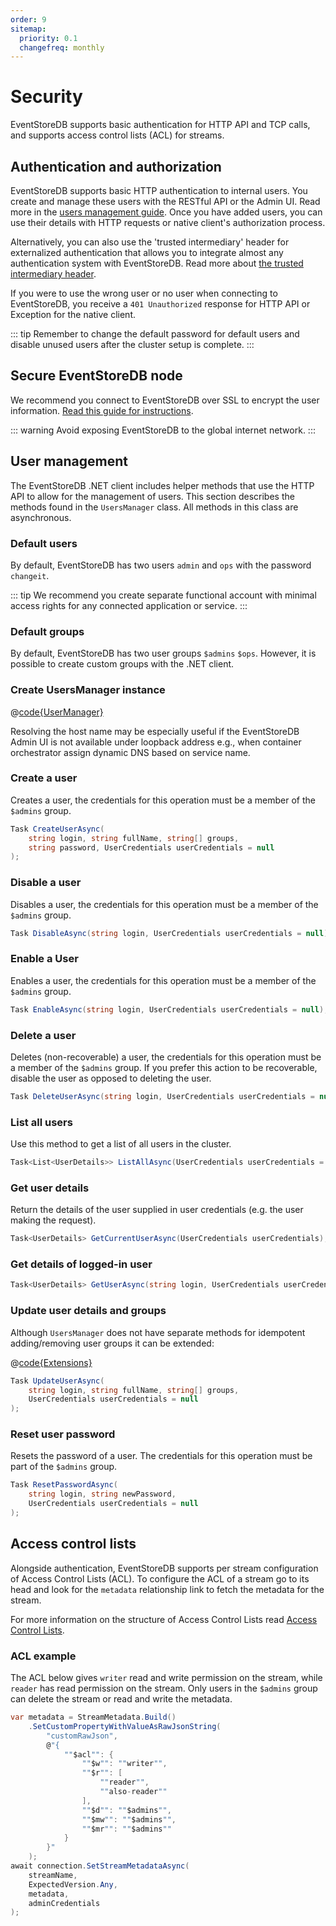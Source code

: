 ```yaml
---
order: 9
sitemap:
  priority: 0.1
  changefreq: monthly
---
```


# Security

EventStoreDB supports basic authentication for HTTP API and TCP calls, and supports access control lists (ACL) for streams.

## Authentication and authorization

EventStoreDB supports basic HTTP authentication to internal users. You create and manage these users with the RESTful API or the Admin UI. Read more in the [users management guide](@clients/http-api/api.md#create-a-user). Once you have added users, you can use their details with HTTP requests or native client's authorization process.

Alternatively, you can also use the 'trusted intermediary' header for externalized authentication that allows you to integrate almost any authentication system with EventStoreDB. Read more about [the trusted intermediary header](@server/security/user-authentication.md#trusted-intermediary).

If you were to use the wrong user or no user when connecting to EventStoreDB, you receive a `401 Unauthorized` response for HTTP API or Exception for the native client.

::: tip
Remember to change the default password for default users and disable unused users after the cluster setup is complete.
:::

## Secure EventStoreDB node

We recommend you connect to EventStoreDB over SSL to encrypt the user information. [Read this guide for instructions](@server/security/protocol-security.md).

::: warning
Avoid exposing EventStoreDB to the global internet network.
:::

## User management

The EventStoreDB .NET client includes helper methods that use the HTTP API to allow for the management of users. This section describes the methods found in the `UsersManager` class. All methods in this class are asynchronous.

### Default users

By default, EventStoreDB has two users `admin` and `ops` with the password `changeit`.

::: tip
We recommend you create separate functional account with minimal access rights for any connected application or service.
:::

### Default groups

By default, EventStoreDB has two user groups `$admins` `$ops`. However, it is possible to create custom groups with the .NET client.

### Create UsersManager instance

@[code{UserManager}](./sample-code/DotNetClient/UsersCreateUsersManager.cs)

Resolving the host name may be especially useful if the EventStoreDB Admin UI is not available under loopback address e.g., when container orchestrator assign dynamic DNS based on service name.

### Create a user

Creates a user, the credentials for this operation must be a member of the `$admins` group.

```csharp
Task CreateUserAsync(
    string login, string fullName, string[] groups, 
    string password, UserCredentials userCredentials = null
);
```

### Disable a user

Disables a user, the credentials for this operation must be a member of the `$admins` group.

```csharp
Task DisableAsync(string login, UserCredentials userCredentials = null);
```

### Enable a User

Enables a user, the credentials for this operation must be a member of the `$admins` group.

```csharp
Task EnableAsync(string login, UserCredentials userCredentials = null);
```

### Delete a user

Deletes (non-recoverable) a user, the credentials for this operation must be a member of the `$admins` group. If you prefer this action to be recoverable, disable the user as opposed to deleting the user.

```csharp
Task DeleteUserAsync(string login, UserCredentials userCredentials = null);
```

### List all users

Use this method to get a list of all users in the cluster.

```csharp
Task<List<UserDetails>> ListAllAsync(UserCredentials userCredentials = null);
```

### Get user details

Return the details of the user supplied in user credentials (e.g. the user making the request).

```csharp
Task<UserDetails> GetCurrentUserAsync(UserCredentials userCredentials);
```

### Get details of logged-in user

```csharp
Task<UserDetails> GetUserAsync(string login, UserCredentials userCredentials);
```

### Update user details and groups

Although `UsersManager` does not have separate methods for idempotent adding/removing user groups it can be extended:

@[code{Extensions}](./sample-code/DotNetClient/UsersManagerExtensions.cs)

```csharp
Task UpdateUserAsync(
    string login, string fullName, string[] groups, 
    UserCredentials userCredentials = null
);
```

### Reset user password

Resets the password of a user. The credentials for this operation must be part of the `$admins` group.

```csharp
Task ResetPasswordAsync(
    string login, string newPassword, 
    UserCredentials userCredentials = null
);
```

## Access control lists

Alongside authentication, EventStoreDB supports per stream configuration of Access Control Lists (ACL). To configure the ACL of a stream go to its head and look for the `metadata` relationship link to fetch the metadata for the stream.

For more information on the structure of Access Control Lists read [Access Control Lists](@server/security/user-authorization.md#access-control-lists).

### ACL example

The ACL below gives `writer` read and write permission on the stream, while `reader` has read permission on the stream. Only users in the `$admins` group can delete the stream or read and write the metadata.

```csharp
var metadata = StreamMetadata.Build()
    .SetCustomPropertyWithValueAsRawJsonString(
        "customRawJson",
        @"{
            ""$acl"": {
                ""$w"": ""writer"",
                ""$r"": [
                    ""reader"",
                    ""also-reader""
                ],
                ""$d"": ""$admins"",
                ""$mw"": ""$admins"",
                ""$mr"": ""$admins""
            }
        }"
    );
await connection.SetStreamMetadataAsync(
    streamName, 
    ExpectedVersion.Any, 
    metadata, 
    adminCredentials
);
```
